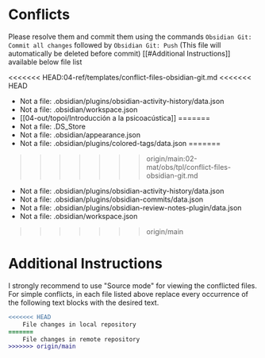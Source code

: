 # Conflicts
Please resolve them and commit them using the commands `Obsidian Git: Commit all changes` followed by `Obsidian Git: Push`
(This file will automatically be deleted before commit)
[[#Additional Instructions]] available below file list

<<<<<<< HEAD:04-ref/templates/conflict-files-obsidian-git.md
<<<<<<< HEAD
- Not a file: .obsidian/plugins/obsidian-activity-history/data.json
- Not a file: .obsidian/workspace.json
- [[04-out/topoi/Introducción a la psicoacústica]]
=======
- Not a file: .DS_Store
- Not a file: .obsidian/appearance.json
- Not a file: .obsidian/plugins/colored-tags/data.json
=======
>>>>>>> origin/main:02-mat/obs/tpl/conflict-files-obsidian-git.md
- Not a file: .obsidian/plugins/obsidian-activity-history/data.json
- Not a file: .obsidian/plugins/obsidian-commits/data.json
- Not a file: .obsidian/plugins/obsidian-review-notes-plugin/data.json
- Not a file: .obsidian/workspace.json
>>>>>>> origin/main

# Additional Instructions
I strongly recommend to use "Source mode" for viewing the conflicted files. For simple conflicts, in each file listed above replace every occurrence of the following text blocks with the desired text.

```diff
<<<<<<< HEAD
    File changes in local repository
=======
    File changes in remote repository
>>>>>>> origin/main
```